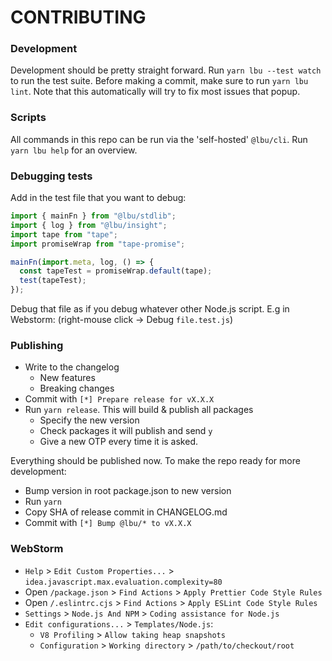 # CONTRIBUTING

### Development

Development should be pretty straight forward. Run `yarn lbu --test watch` to
run the test suite. Before making a commit, make sure to run `yarn lbu lint`.
Note that this automatically will try to fix most issues that popup.

### Scripts

All commands in this repo can be run via the 'self-hosted' `@lbu/cli`. Run
`yarn lbu help` for an overview.

### Debugging tests

Add in the test file that you want to debug:

```javascript
import { mainFn } from "@lbu/stdlib";
import { log } from "@lbu/insight";
import tape from "tape";
import promiseWrap from "tape-promise";

mainFn(import.meta, log, () => {
  const tapeTest = promiseWrap.default(tape);
  test(tapeTest);
});
```

Debug that file as if you debug whatever other Node.js script. E.g in Webstorm:
(right-mouse click -> Debug `file.test.js`)

### Publishing

- Write to the changelog
  - New features
  - Breaking changes
- Commit with `[*] Prepare release for vX.X.X`
- Run `yarn release`. This will build & publish all packages
  - Specify the new version
  - Check packages it will publish and send `y`
  - Give a new OTP every time it is asked.

Everything should be published now. To make the repo ready for more development:

- Bump version in root package.json to new version
- Run `yarn`
- Copy SHA of release commit in CHANGELOG.md
- Commit with `[*] Bump @lbu/* to vX.X.X`

### WebStorm

- `Help` > `Edit Custom Properties...` >
  `idea.javascript.max.evaluation.complexity=80`
- Open `/package.json` > `Find Actions` > `Apply Prettier Code Style Rules`
- Open `/.eslintrc.cjs` > `Find Actions` > `Apply ESLint Code Style Rules`
- `Settings` > `Node.js And NPM` > `Coding assistance for Node.js`
- `Edit configurations...` > `Templates/Node.js`:
  - `V8 Profiling` > `Allow taking heap snapshots`
  - `Configuration` > `Working directory` > `/path/to/checkout/root`
